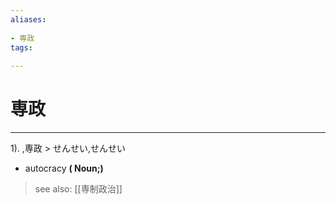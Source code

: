 ```yaml
---
aliases:
    
- 専政
tags:
    
---
```


# 専政
---
1).
,専政 > せんせい,せんせい

- autocracy
**( Noun;)**
> see also:  [[専制政治]]
            